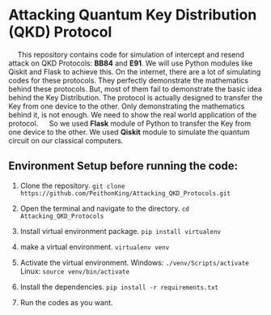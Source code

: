 # Attacking Quantum Key Distribution (QKD) Protocol

&emsp; This repository contains code for simulation of intercept and resend attack on QKD Protocols: **BB84** and **E91**. We will use Python modules like Qiskit and Flask to achieve this. On the internet, there are a lot of simulating codes for these protocols. They perfectly demonstrate the mathematics behind these protocols. But, most of them fail to demonstrate the basic idea behind the Key Distribution. The protocol is actually designed to transfer the Key from one device to the other. Only demonstrating the mathematics behind it, is not enough. We need to show the real world application of the protocol.
&emsp; So we used **Flask** module of Python to transfer the Key from one device to the other. We used **Qiskit** module to simulate the quantum circuit on our classical computers.

## Environment Setup before running the code:

1. Clone the repository.
```git clone https://github.com/PeithonKing/Attacking_QKD_Protocols.git```

2. Open the terminal and navigate to the directory.
```cd Attacking_QKD_Protocols```

3. Install virtual environment package.
```pip install virtualenv```

4. make a virtual environment.
```virtualenv venv```

5. Activate the virtual environment.
Windows: ```./venv/Scripts/activate```
Linux: ```source venv/bin/activate```

6. Install the dependencies.
```pip install -r requirements.txt```

7. Run the codes as you want.
